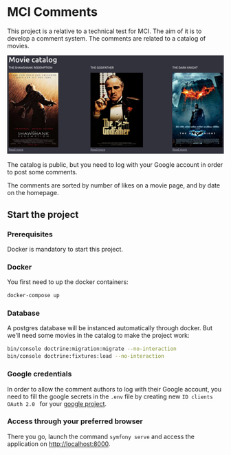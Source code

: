 # MCI Comments

This project is a relative to a technical test for MCI. The aim of it is to develop a comment system.
The comments are related to a catalog of movies.

<img src="screenshot.png"/>

The catalog is public, but you need to log with your Google account in order to post some comments.

The comments are sorted by number of likes on a movie page, and by date on the homepage.

## Start the project

### Prerequisites

Docker is mandatory to start this project.

### Docker

You first need to up the docker containers:

```bash
docker-compose up
```

### Database

A postgres database will be instanced automatically through docker. But we'll need some movies in the catalog to make the project work:

```bash
bin/console doctrine:migration:migrate --no-interaction
bin/console doctrine:fixtures:load --no-interaction
```

### Google credentials

In order to allow the comment authors to log with their Google account, you need to fill the google secrets in the `.env` file by creating new `ID clients OAuth 2.0
` for your [google project](https://console.cloud.google.com/apis/credentials?hl=fr).

### Access through your preferred browser

There you go, launch the command `symfony serve` and access the application on [http://localhost:8000](http://localhost:8000).
